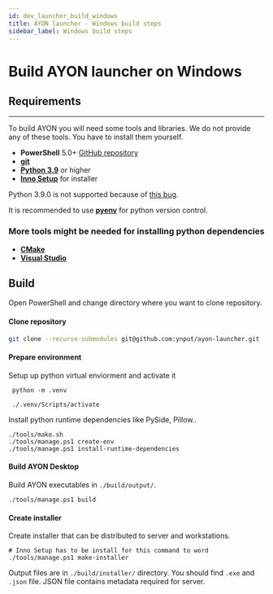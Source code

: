 ```yaml
---
id: dev_launcher_build_windows
title: AYON launcher - Windows build steps
sidebar_label: Windows build steps
---
```


# Build AYON launcher on Windows

## Requirements
---

To build AYON you will need some tools and libraries. We do not provide any of these tools. You have to install them yourself.
- **PowerShell** 5.0+ [GitHub repository](https://github.com/PowerShell/PowerShell)
- [**git**](https://git-scm.com/downloads)
- [**Python 3.9**](https://www.python.org/downloads/) or higher
- [**Inno Setup**](https://jrsoftware.org/isdl.php) for installer

Python 3.9.0 is not supported because of [this bug](https://github.com/python/cpython/pull/22670).

It is recommended to use [**pyenv**](https://github.com/pyenv/pyenv) for python version control.

### More tools **might** be needed for installing python dependencies
- [**CMake**](https://cmake.org/)
- [**Visual Studio**](https://visualstudio.microsoft.com/cs/downloads/)

## Build

Open PowerShell and change directory where you want to clone repository.
#### Clone repository
```sh
git clone --recurse-submodules git@github.com:ynput/ayon-launcher.git
```

#### Prepare environment

Setup up python virtual enviorment and activate it
```
 python -m .venv

 ./.venv/Scripts/activate
```
Install python runtime dependencies like PySide, Pillow..
```
./tools/make.sh
./tools/manage.ps1 create-env
./tools/manage.ps1 install-runtime-dependencies
```

#### Build AYON Desktop
Build AYON executables in `./build/output/`.
```
./tools/manage.ps1 build
```

#### Create installer
Create installer that can be distributed to server and workstations.
```
# Inno Setup has to be install for this command to word
./tools/manage.ps1 make-installer
```

Output files are in `./build/installer/` directory. You should find `.exe` and `.json` file. JSON file contains metadata required for server.
